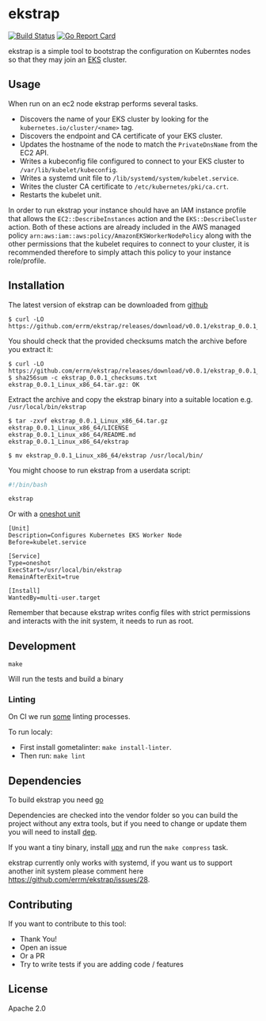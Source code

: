 # ekstrap

[![Build Status](https://travis-ci.org/errm/ekstrap.svg?branch=master)](https://travis-ci.org/errm/ekstrap) [![Go Report Card](https://goreportcard.com/badge/github.com/errm/ekstrap)](https://goreportcard.com/report/github.com/errm/ekstrap)

ekstrap is a simple tool to bootstrap the configuration on Kuberntes nodes so that they may join an [EKS](https://aws.amazon.com/eks/) cluster.

## Usage

When run on an ec2 node ekstrap performs several tasks.

* Discovers the name of your EKS cluster by looking for the `kubernetes.io/cluster/<name>` tag.
* Discovers the endpoint and CA certificate of your EKS cluster.
* Updates the hostname of the node to match the `PrivateDnsName` from the EC2 API.
* Writes a kubeconfig file configured to connect to your EKS cluster to `/var/lib/kubelet/kubeconfig`.
* Writes a systemd unit file to `/lib/systemd/system/kubelet.service`.
* Writes the cluster CA certificate to `/etc/kubernetes/pki/ca.crt`.
* Restarts the kubelet unit.


In order to run ekstrap your instance should have an IAM instance profile that allows the `EC2::DescribeInstances` action and the `EKS::DescribeCluster` action. Both of these actions are already included in the AWS managed policy `arn:aws:iam::aws:policy/AmazonEKSWorkerNodePolicy` along with the other permissions that the kubelet requires to connect to your cluster, it is recommended therefore to simply attach this policy to your instance role/profile.

## Installation

The latest version of ekstrap can be downloaded from [github](https://github.com/errm/ekstrap/releases)

```
$ curl -LO https://github.com/errm/ekstrap/releases/download/v0.0.1/ekstrap_0.0.1_Linux_x86_64.tar.gz
```

You should check that the provided checksums match the archive before you extract it:

```
$ curl -LO https://github.com/errm/ekstrap/releases/download/v0.0.1/ekstrap_0.0.1_checksums.txt
$ sha256sum -c ekstrap_0.0.1_checksums.txt
ekstrap_0.0.1_Linux_x86_64.tar.gz: OK
```

Extract the archive and copy the ekstrap binary into a suitable location e.g. `/usr/local/bin/ekstrap`

```
$ tar -zxvf ekstrap_0.0.1_Linux_x86_64.tar.gz
ekstrap_0.0.1_Linux_x86_64/LICENSE
ekstrap_0.0.1_Linux_x86_64/README.md
ekstrap_0.0.1_Linux_x86_64/ekstrap

$ mv ekstrap_0.0.1_Linux_x86_64/ekstrap /usr/local/bin/
```

You might choose to run ekstrap from a userdata script:

```bash
#!/bin/bash

ekstrap
```

Or with a [oneshot unit](example/ekstrap.service)

```systemd
[Unit]
Description=Configures Kubernetes EKS Worker Node
Before=kubelet.service

[Service]
Type=oneshot
ExecStart=/usr/local/bin/ekstrap
RemainAfterExit=true

[Install]
WantedBy=multi-user.target
```

Remember that because ekstrap writes config files with strict permissions and interacts with the init system, it needs to run as root.

## Development

`make`

Will run the tests and build a binary

### Linting

On CI we run [some](.gometalinter.json) linting processes.

To run localy:

* First install gometalinter: `make install-linter`.
* Then run: `make lint`

## Dependencies

To build ekstrap you need [go](https://golang.org/)

Dependencies are checked into the vendor folder so you can build the project without any extra tools,
but if you need to change or update them you will need to install [dep](https://golang.github.io/dep/).

If you want a tiny binary, install [upx](https://upx.github.io/) and run the `make compress` task.

ekstrap currently only works with systemd, if you want us to support another init system please comment here https://github.com/errm/ekstrap/issues/28.

## Contributing

If you want to contribute to this tool:

* Thank You!
* Open an issue
* Or a PR
* Try to write tests if you are adding code / features

## License

Apache 2.0
